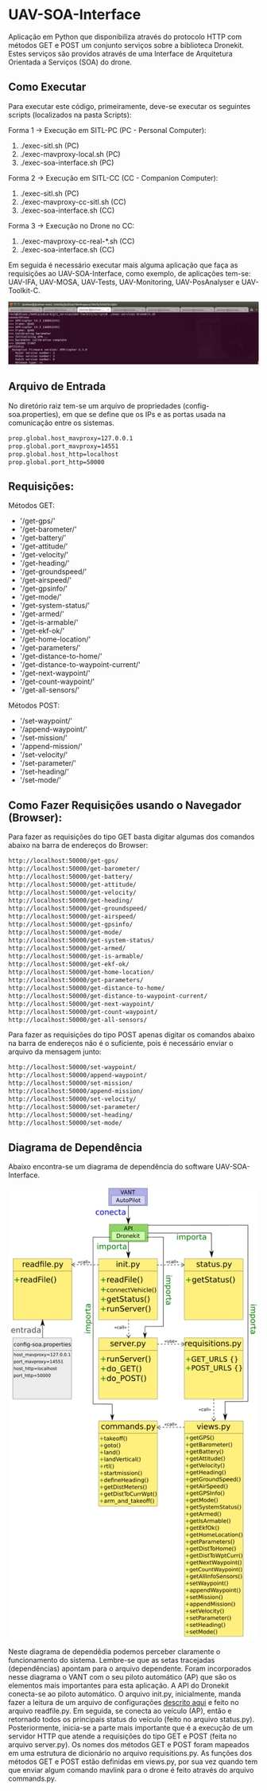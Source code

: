 # UAV-SOA-Interface

Aplicação em Python que disponibiliza através do protocolo HTTP com métodos GET e POST um conjunto serviços sobre a biblioteca Dronekit. Estes serviços são providos através de uma Interface de Arquitetura Orientada a Serviços (SOA) do drone.

## Como Executar

Para executar este código, primeiramente, deve-se executar os seguintes scripts (localizados na pasta Scripts): 

Forma 1 -> Execução em SITL-PC (PC - Personal Computer):

1. ./exec-sitl.sh                    (PC)
2. ./exec-mavproxy-local.sh          (PC)
3. ./exec-soa-interface.sh           (PC)

Forma 2 -> Execução em SITL-CC (CC - Companion Computer):

1. ./exec-sitl.sh                    (PC)
2. ./exec-mavproxy-cc-sitl.sh        (CC)
3. ./exec-soa-interface.sh           (CC)

Forma 3 -> Execução no Drone no CC:

1. ./exec-mavproxy-cc-real-*.sh      (CC)
2. ./exec-soa-interface.sh           (CC)

Em seguida é necessário executar mais alguma aplicação que faça as requisições ao UAV-SOA-Interface, como exemplo, de aplicações tem-se: 
UAV-IFA, UAV-MOSA, UAV-Tests, UAV-Monitoring, UAV-PosAnalyser e UAV-Toolkit-C.

![](../Figures/exec-soa-interface.png)

## Arquivo de Entrada

No diretório raiz tem-se um arquivo de propriedades (config-soa.properties), em que se define que os IPs e as portas usada na comunicação entre os sistemas. 

```
prop.global.host_mavproxy=127.0.0.1
prop.global.port_mavproxy=14551
prop.global.host_http=localhost
prop.global.port_http=50000
```

## Requisições:

Métodos GET: 

* '/get-gps/'
* '/get-barometer/'
* '/get-battery/'
* '/get-attitude/'
* '/get-velocity/'
* '/get-heading/'
* '/get-groundspeed/'
* '/get-airspeed/'
* '/get-gpsinfo/'
* '/get-mode/'
* '/get-system-status/'
* '/get-armed/'
* '/get-is-armable/'
* '/get-ekf-ok/'
* '/get-home-location/'
* '/get-parameters/'
* '/get-distance-to-home/'
* '/get-distance-to-waypoint-current/'
* '/get-next-waypoint/'
* '/get-count-waypoint/'
* '/get-all-sensors/'

Métodos POST:

* '/set-waypoint/'
* '/append-waypoint/'
* '/set-mission/'
* '/append-mission/'
* '/set-velocity/'
* '/set-parameter/'
* '/set-heading/'
* '/set-mode/'

## Como Fazer Requisições usando o Navegador (Browser):

Para fazer as requisições do tipo GET basta digitar algumas dos comandos abaixo na barra de endereços do Browser:

```
http://localhost:50000/get-gps/
http://localhost:50000/get-barometer/
http://localhost:50000/get-battery/
http://localhost:50000/get-attitude/
http://localhost:50000/get-velocity/
http://localhost:50000/get-heading/
http://localhost:50000/get-groundspeed/
http://localhost:50000/get-airspeed/
http://localhost:50000/get-gpsinfo/
http://localhost:50000/get-mode/
http://localhost:50000/get-system-status/
http://localhost:50000/get-armed/
http://localhost:50000/get-is-armable/
http://localhost:50000/get-ekf-ok/
http://localhost:50000/get-home-location/
http://localhost:50000/get-parameters/
http://localhost:50000/get-distance-to-home/
http://localhost:50000/get-distance-to-waypoint-current/
http://localhost:50000/get-next-waypoint/
http://localhost:50000/get-count-waypoint/
http://localhost:50000/get-all-sensors/
```

Para fazer as requisições do tipo POST apenas digitar os comandos abaixo na barra de endereços não é o suficiente, pois é necessário enviar o arquivo da mensagem junto:

```
http://localhost:50000/set-waypoint/
http://localhost:50000/append-waypoint/
http://localhost:50000/set-mission/
http://localhost:50000/append-mission/
http://localhost:50000/set-velocity/
http://localhost:50000/set-parameter/
http://localhost:50000/set-heading/
http://localhost:50000/set-mode/
```

## Diagrama de Dependência

Abaixo encontra-se um diagrama de dependência do software UAV-SOA-Interface.

![](../Figures/diagrama-uav-soa.png)

Neste diagrama de dependêdia podemos perceber claramente o funcionamento do sistema. Lembre-se que as setas tracejadas (dependências) apontam para o arquivo dependente. Foram incorporados nesse diagrama o VANT com o seu piloto automático (AP) que são os elementos mais importantes para esta aplicação. A API do Dronekit conecta-se ao piloto automático. O arquivo init.py, inicialmente, manda fazer a leitura de um arquivo de configurações [descrito aqui](https://github.com/jesimar/UAV-Toolkit/tree/master/UAV-SOA-Interface#arquivo-de-entrada) e feito no arquivo readfile.py. Em seguida, se conecta ao veículo (AP), então e retornado todos os principais status do veículo (feito no arquivo status.py). Posteriormente, inicia-se a parte mais importante que é a execução de um servidor HTTP que atende a requisições do tipo GET e POST (feita no arquivo server.py). Os nomes dos métodos GET e POST foram mapeados em uma estrutura de dicionário no arquivo requisitions.py. As funções dos métodos GET e POST estão definidas em views.py, por sua vez quando tem que enviar algum comando mavlink para o drone é feito através do arquivo commands.py.
